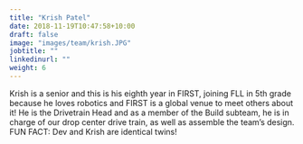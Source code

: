 ```yaml
---
title: "Krish Patel"
date: 2018-11-19T10:47:58+10:00
draft: false
image: "images/team/krish.JPG"
jobtitle: ""
linkedinurl: ""
weight: 6
---
```


Krish is a senior and this is his eighth year in FIRST, joining FLL in 5th grade because he loves robotics and FIRST is a global venue to meet others about it! He is the Drivetrain Head and as a member of the Build subteam, he is in charge of our drop center drive train, as well as assemble the team’s design. FUN FACT: Dev and Krish are identical twins!
